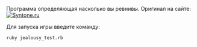 Программа определяющая насколько вы ревнивы. Оригинал на сайте:
[![Syntone.ru](https://syntone.ru/psytesty/revnivy-li-vy-test-dlya-zhenshhin.svg)](https://syntone.ru/psytesty/revnivy-li-vy-test-dlya-zhenshhin) 

Для запуска игры введите команду:
```
ruby jealousy_test.rb
```
